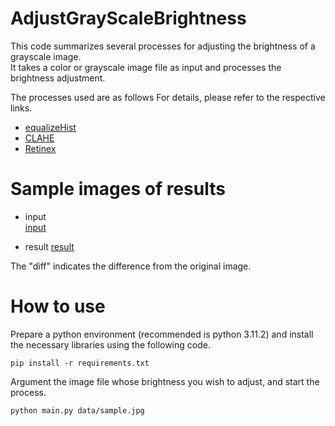 # AdjustGrayScaleBrightness

This code summarizes several processes for adjusting the brightness of a grayscale image.  
It takes a color or grayscale image file as input and processes the brightness adjustment.  

The processes used are as follows For details, please refer to the respective links.
- [equalizeHist](http://labs.eecs.tottori-u.ac.jp/sd/Member/oyamada/OpenCV/html/py_tutorials/py_imgproc/py_histograms/py_histogram_equalization/py_histogram_equalization.html)
- [CLAHE](http://labs.eecs.tottori-u.ac.jp/sd/Member/oyamada/OpenCV/html/py_tutorials/py_imgproc/py_histograms/py_histogram_equalization/py_histogram_equalization.html)
- [Retinex](https://github.com/aravindskrishnan/Retinex-Image-Enhancement)

# Sample images of results
- input  
[input](data/sample.jpg "input")

- result
[result](data/save/sample/sample_result.jpg "resulit")

The "diff" indicates the difference from the original image.

# How to use
Prepare a python environment (recommended is python 3.11.2) and install the necessary libraries using the following code.  

```
pip install -r requirements.txt
```

Argument the image file whose brightness you wish to adjust, and start the process.

```
python main.py data/sample.jpg
```
